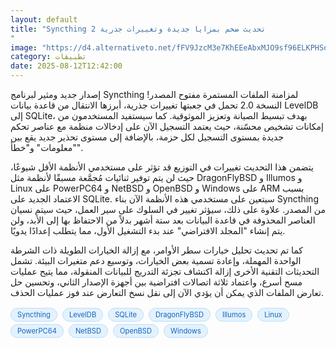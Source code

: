 ```yaml
---
layout: default
title: "Syncthing 2 تحديث ضخم بمزايا جديدة وتغييرات جذرية
"
image: "https://d4.alternativeto.net/fFV9JzcM3e7KhEEeAbxMJO9sf96ELKPHSotCKsJTq7g/rs:fill:1520:760:0/g:ce:0:0/YWJzOi8vZGlzdC9jb250ZW50LzE3NTUwMDEzMzc3MjEucG5n.png"
category: تطبيقات
date: 2025-08-12T12:42:00
---
```


إصدار جديد ومثير لبرنامج Syncthing لمزامنة الملفات المستمرة مفتوح المصدر! النسخة 2.0 تحمل في جعبتها تغييرات جذرية، أبرزها الانتقال من قاعدة بيانات LevelDB إلى SQLite، بهدف تبسيط الصيانة وتعزيز الموثوقية. كما سيستفيد المستخدمون من إمكانات تشخيص محسّنة، حيث يعتمد التسجيل الآن على إدخالات منظمة مع عناصر تحكم جديدة بمستوى التسجيل لكل حزمة، بالإضافة إلى مستوى تحذير جديد يقع بين "معلومات" و"خطأ".

يتضمن هذا التحديث تغييرات في التوزيع قد تؤثر على مستخدمي الأنظمة الأقل شيوعًا، حيث لن يتم توفير ثنائيات مُجمَّعة مسبقًا لأنظمة مثل DragonFlyBSD و Illumos و Linux على PowerPC64 و NetBSD و OpenBSD و Windows على ARM بسبب الاعتماد الجديد على SQLite. سيتعين على مستخدمي هذه الأنظمة الآن بناء Syncthing من المصدر. علاوة على ذلك، سيؤثر تغيير في السلوك على سير العمل، حيث سيتم نسيان العناصر المحذوفة في قاعدة البيانات بعد ستة أشهر بدلاً من الاحتفاظ بها إلى الأبد، ولن يتم إنشاء "المجلد الافتراضي" عند بدء التشغيل الأول، مما يتطلب إعدادًا يدويًا.

كما تم تحديث تحليل خيارات سطر الأوامر، مع إزالة الخيارات الطويلة ذات الشرطة الواحدة المهملة، وإعادة تسمية بعض الخيارات، وتوسيع دعم متغيرات البيئة. تشمل التحديثات التقنية الأخرى إزالة اكتشاف تجزئة التدريج للبيانات المنقولة، مما يتيح عمليات مسح أسرع، واعتماد ثلاثة اتصالات افتراضية بين أجهزة الإصدار الثاني، وتحسين حل تعارض الملفات الذي يمكن أن يؤدي الآن إلى نقل نسخ التعارض عند فوز عمليات الحذف.

<div style="margin-top:2px; margin-bottom:2px;"><a href="https://bidjadraft.github.io/?query=Syncthing" style="background:#e3f2fd; color:#1565c0; font-size:80%; border-radius:12px; padding:3px 10px; margin:2px 4px 2px 0; display:inline-block; border:1px solid #bbdefb; text-decoration:none;">Syncthing</a> <a href="https://bidjadraft.github.io/?query=LevelDB" style="background:#e3f2fd; color:#1565c0; font-size:80%; border-radius:12px; padding:3px 10px; margin:2px 4px 2px 0; display:inline-block; border:1px solid #bbdefb; text-decoration:none;">LevelDB</a> <a href="https://bidjadraft.github.io/?query=SQLite" style="background:#e3f2fd; color:#1565c0; font-size:80%; border-radius:12px; padding:3px 10px; margin:2px 4px 2px 0; display:inline-block; border:1px solid #bbdefb; text-decoration:none;">SQLite</a> <a href="https://bidjadraft.github.io/?query=DragonFlyBSD" style="background:#e3f2fd; color:#1565c0; font-size:80%; border-radius:12px; padding:3px 10px; margin:2px 4px 2px 0; display:inline-block; border:1px solid #bbdefb; text-decoration:none;">DragonFlyBSD</a> <a href="https://bidjadraft.github.io/?query=Illumos" style="background:#e3f2fd; color:#1565c0; font-size:80%; border-radius:12px; padding:3px 10px; margin:2px 4px 2px 0; display:inline-block; border:1px solid #bbdefb; text-decoration:none;">Illumos</a> <a href="https://bidjadraft.github.io/?query=Linux" style="background:#e3f2fd; color:#1565c0; font-size:80%; border-radius:12px; padding:3px 10px; margin:2px 4px 2px 0; display:inline-block; border:1px solid #bbdefb; text-decoration:none;">Linux</a> <a href="https://bidjadraft.github.io/?query=PowerPC64" style="background:#e3f2fd; color:#1565c0; font-size:80%; border-radius:12px; padding:3px 10px; margin:2px 4px 2px 0; display:inline-block; border:1px solid #bbdefb; text-decoration:none;">PowerPC64</a> <a href="https://bidjadraft.github.io/?query=NetBSD" style="background:#e3f2fd; color:#1565c0; font-size:80%; border-radius:12px; padding:3px 10px; margin:2px 4px 2px 0; display:inline-block; border:1px solid #bbdefb; text-decoration:none;">NetBSD</a> <a href="https://bidjadraft.github.io/?query=OpenBSD" style="background:#e3f2fd; color:#1565c0; font-size:80%; border-radius:12px; padding:3px 10px; margin:2px 4px 2px 0; display:inline-block; border:1px solid #bbdefb; text-decoration:none;">OpenBSD</a> <a href="https://bidjadraft.github.io/?query=Windows" style="background:#e3f2fd; color:#1565c0; font-size:80%; border-radius:12px; padding:3px 10px; margin:2px 4px 2px 0; display:inline-block; border:1px solid #bbdefb; text-decoration:none;">Windows</a></div><br><br>
